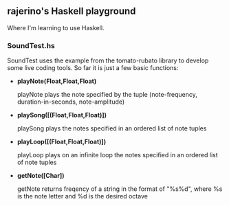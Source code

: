 ## rajerino's Haskell playground

Where I'm learning to use Haskell.

### SoundTest.hs

SoundTest uses the example from the tomato-rubato library to develop some live coding tools. So far it is just a few basic functions:
* **playNote(Float,Float,Float)**

	playNote plays the note specified by the tuple (note-frequency, duration-in-seconds, note-amplitude) 

* **playSong([(Float,Float,Float)])**

	playSong plays the notes specified in an ordered list of note tuples

* **playLoop([(Float,Float,Float)])**

	playLoop plays on an infinite loop the notes specified in an ordered list of note tuples

* **getNote([Char])**

	getNote returns freqency of a string in the format of "%s%d", where %s is the note letter and %d is the desired octave
